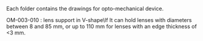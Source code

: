 Each folder contains the drawings for opto-mechanical device.

OM-003-010 : lens support in V-shape\lf
It can hold lenses with diameters between 8 and 85 mm, or up to 110 mm for lenses with an edge thickness of <3 mm.

